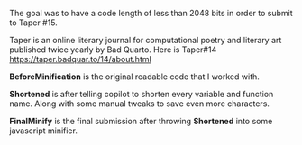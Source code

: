The goal was to have a code length of less than 2048 bits in order to submit to Taper #15.

Taper is an online literary journal for computational poetry and literary art published twice yearly by Bad Quarto.
Here is Taper#14
https://taper.badquar.to/14/about.html

**BeforeMinification** is the original readable code that I worked with.

**Shortened** is after telling copilot to shorten every variable and function name. Along with some manual tweaks to save even more characters.

**FinalMinify** is the final submission after throwing **Shortened** into some javascript minifier.
